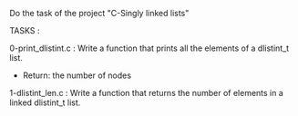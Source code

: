Do the task of the project "C-Singly linked lists"

TASKS :

0-print_dlistint.c : Write a function that prints all the elements of a dlistint_t list.
- Return: the number of nodes

1-dlistint_len.c : Write a function that returns the number of elements in a linked dlistint_t list.
